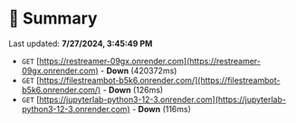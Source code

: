 # 📖 Summary
Last updated: **7/27/2024, 3:45:49 PM**

- `GET` [https://restreamer-09gx.onrender.com](https://restreamer-09gx.onrender.com) - **Down** (420372ms)
- `GET` [https://filestreambot-b5k6.onrender.com/](https://filestreambot-b5k6.onrender.com/) - **Down** (126ms)
- `GET` [https://jupyterlab-python3-12-3.onrender.com](https://jupyterlab-python3-12-3.onrender.com) - **Down** (116ms)
